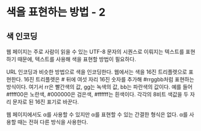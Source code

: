 # 색을 표현하는 방법 - 2
## 색 인코딩
웹 페이지는 주로 사람이 읽을 수 있는 UTF-8 문자의 시퀀스로 이뤄지는 텍스트를 표현하기 때문에, 텍스트를 사용해 색을 표현할 방법이 필요하다.

URL 인코딩과 비슷한 방법으로 색을 인코딩한다. 웹에서는 색을 16진 트리플렛으로 표현한다. 16진 트리플렛은 # 뒤에 여섯 자리 16진 숫자를 추가해 \#rrggbb처럼 표현하는 방식이다. 여기서 rr은 빨간색의 값, gg는 녹색의 값, bb는 파란색의 값이다. 예를 들어 \#ffff00은 노란색, \#000000은 검은색, \#ffffff는 흰색이다. 각각의 8비트 색값을 두 자리 문자로 된 16진 표기로 바꾼다.

웹 페이지에서도 α를 사용할 수 있지만 α를 표현할 수 있는 간결한 형식은 없다. α를 사용할 때는 전혀 다른 방식을 사용한다.